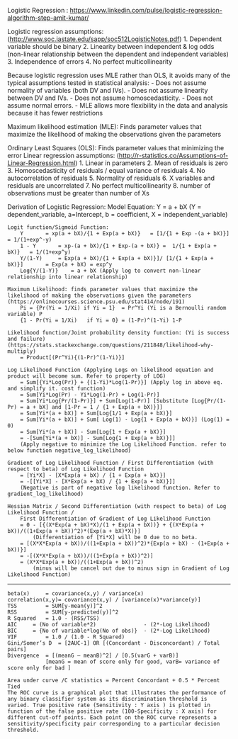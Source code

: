 Logistic Regression : https://www.linkedin.com/pulse/logistic-regression-algorithm-step-amit-kumar/

Logistic regression assumptions: 		(http://www.soc.iastate.edu/sapp/soc512LogisticNotes.pdf)
	1. Dependent variable should be binary
	2. Linearity between independent & log odds (non-linear relationship between the dependent and independent variables)
	3. Independence of errors
	4. No perfect multicollinearity
    
Because logistic regression uses MLE rather than OLS, it avoids many of the typical assumptions tested in statistical analysis:
	- Does not assume normality of variables (both DV and IVs).
	- Does not assume linearity between DV and IVs.
	- Does not assume homoscedasticity.
	- Does not assume normal errors.
	- MLE allows more flexibility in the data and analysis because it has fewer restrictions
  
Maximum likelihood estimation (MLE): Finds parameter values that maximize the likelihood of making the observations given the parameters

Ordinary Least Squares (OLS): Finds parameter values that minimizing the error
Linear regression assumptions: (http://r-statistics.co/Assumptions-of-Linear-Regression.html)
	1. Linear in parameters
	2. Mean of residuals is zero
	3. Homoscedasticity of residuals /	equal variance of residuals
	4. No autocorrelation of residuals
	5. Normality of residuals 
	6. X variables and residuals are uncorrelated 
	7. No perfect multicollinearity
	8. number of observations must be greater than number of Xs

Derivation of Logistic Regression:
 	Model Equation: 
		Y = a + bX (Y = dependent_variable, a=Intercept, b = coefficient, X = independent_variable)
	
	Logit function/Sigmoid Function:
		Y 		= xp(a + bX)/{1 + Exp(a + bX)}   = [1/{1 + Exp -(a + bX)}] = 1/(1+exp^-y)
		1 - Y 		= xp-(a + bX)/{1 + Exp-(a + bX)} =  1/{1 + Exp(a + bX)}	  = 1/(1+exp^y)
		Y/(1-Y)		= Exp(a + bX)/{1 + Exp(a + bX)}]/ [1/{1 + Exp(a + bX)}] 	  = Exp(a + bX) = exp^y
		Log{Y/(1-Y)}	= a + bX (Apply log to convert non-linear relationship into linear relationship)
	
	Maximum Likelihood: finds parameter values that maximize the likelihood of making the observations given the parameters
	(https://onlinecourses.science.psu.edu/stat414/node/191)
		Pi = {Pr(Yi = 1/Xi) if Yi = 1}	= Pr^Yi (Yi is a Bernoulli random variable) P
		{1 - Pr(Yi = 1/Xi)   if Yi = 0}	= (1-Pr)^(1-Yi)	1-P
			
	Likelihood function/Joint probability density function: (Yi is success and failure)
	(https://stats.stackexchange.com/questions/211848/likelihood-why-multiply)
		= Product[(Pr^Yi){(1-Pr)^(1-Yi)}]
		
	Log Likelihood Function (Applying Logs on likelihood equation and  product will become sum. Refer to property of LOG)
		= Sum[{Yi*Log(Pr)} + {(1-Yi)*Log(1-Pr)}] (Apply log in above eq. and simplify it. cost function)
		= Sum[Yi*Log(Pr) - Yi*Log(1-Pr) + Log(1-Pr)]
		= Sum[Yi*Log{Pr/(1-Pr)}] + Sum[Log(1-Pr)] [Substitute [Log{Pr/(1-Pr) = a + bX] and [1-Pr = 1 / {1 + Exp(a + bX)}]]
		= Sum[Yi*(a + bX)] + Sum[Log{1/1 + Exp(a + bX)}]
		= Sum[Yi*(a + bX)] + Sum[ Log(1) - Log{1 + Exp(a + bX)}] (Log(1) = 0)
		= Sum[Yi*(a + bX)] - Sum[Log{1 + Exp(a + bX)}]				
		= -[Sum[Yi*(a + bX)] - Sum[Log{1 + Exp(a + bX)}]] 
		(Apply negative to minimize the Log Likelihood Function. refer to below function negative_log_likelihood)
		
	Gradient of Log Likelihood Function / First Differentiation (with respect to beta) of Log Likelihood Function
		= [Yi*X] - [X*Exp(a + bX) / {1 + Exp(a + bX)}]
		= -[[Yi*X] - [X*Exp(a + bX) / {1 + Exp(a + bX)}]]	
		(Negative is part of negative log likelihood function. Refer to gradient_log_likelihood)
		
	Hessian Matrix / Second Differentiation (with respect to beta) of Log Likelihood Function / 
		First Differentiation of Gradient of Log Likelihood Function
		= 0 - [{(X*Exp(a + bX)*X)/(1 + Exp(a + bX))} + {(X*Exp(a + bX))/((1+Exp(a + bX))^2)*(Exp(a + bX)*X)}]	
			(Differentiation of [Yi*X] will be 0 due to no beta.
		= [(X*X*Exp(a + bX))/((1+Exp(a + bX))^2)*{Exp(a + bX) - (1+Exp(a + bX))}]
		= -[(X*X*Exp(a + bX))/((1+Exp(a + bX))^2)]
		= (X*X*Exp(a + bX))/((1+Exp(a + bX))^2) 
			(minus will be cancel out due to minus sign in Gradient of Log Likelihood Function)
			
---------------------------------------------------------------------------------------------------------------------------------------

	beta(x) 	= covariance(x,y) / variance(x)
	correlation(x,y)= covariance(x,y) / [variance(x)*variance(y)]
	TSS 		= SUM[y-mean(y)]^2
	RSS 		= SUM[y-predicted(y)]^2
	R Squared	= 1.0 - (RSS/TSS)
	AIC		= (No of variable*2)               - (2*-Log Likelihood)
	BIC		= {No of variable*log(No of obs)}  - (2*-Log Likelihood)
	VIF 		= 1.0 / (1.0 - R Squared)
	Gini/Somer’s D 	= [2AUC-1] OR [(Concordant - Disconcordant) / Total  pairs]
	Divergence 	= [(meanG – meanB)^2] / [0.5(varG + varB)]	
				[meanG = mean of score only for good, varB= variance of score only for bad ]
				
	Area under curve /C statistics = Percent Concordant + 0.5 * Percent Tied 
	The ROC curve is a graphical plot that illustrates the performance of any binary classifier system as its discrimination threshold is varied. True positive rate (Sensitivity : Y axis ) is plotted in function of the false positive rate (100-Specificity : X axis) for different cut-off points. Each point on the ROC curve represents a sensitivity/specificity pair corresponding to a particular decision threshold.
